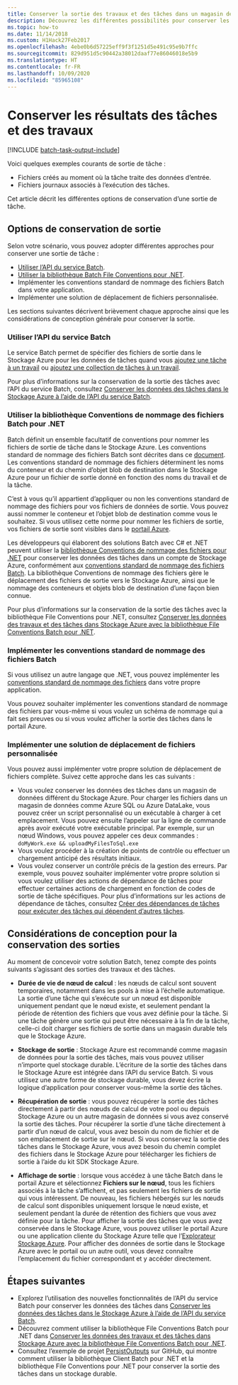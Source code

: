 ```yaml
---
title: Conserver la sortie des travaux et des tâches dans un magasin de données
description: Découvrez les différentes possibilités pour conserver les données de sortie des tâches et des travaux Batch. Vous pouvez conserver les données dans le Stockage Azure ou un autre magasin de données.
ms.topic: how-to
ms.date: 11/14/2018
ms.custom: H1Hack27Feb2017
ms.openlocfilehash: 4ebe0b6d57225eff9f3f1251d5e491c95e9b7ffc
ms.sourcegitcommit: 829d951d5c90442a38012daaf77e86046018e5b9
ms.translationtype: HT
ms.contentlocale: fr-FR
ms.lasthandoff: 10/09/2020
ms.locfileid: "85965108"
---
```

# <a name="persist-job-and-task-output"></a>Conserver les résultats des tâches et des travaux

[!INCLUDE [batch-task-output-include](../../includes/batch-task-output-include.md)]

Voici quelques exemples courants de sortie de tâche :

- Fichiers créés au moment où la tâche traite des données d’entrée.
- Fichiers journaux associés à l’exécution des tâches.

Cet article décrit les différentes options de conservation d’une sortie de tâche.

## <a name="options-for-persisting-output"></a>Options de conservation de sortie

Selon votre scénario, vous pouvez adopter différentes approches pour conserver une sortie de tâche :

- [Utiliser l’API du service Batch](batch-task-output-files.md).  
- [Utiliser la bibliothèque Batch File Conventions pour .NET](batch-task-output-file-conventions.md).  
- Implémenter les conventions standard de nommage des fichiers Batch dans votre application.
- Implémenter une solution de déplacement de fichiers personnalisée.

Les sections suivantes décrivent brièvement chaque approche ainsi que les considérations de conception générale pour conserver la sortie.

### <a name="use-the-batch-service-api"></a>Utiliser l’API du service Batch

Le service Batch permet de spécifier des fichiers de sortie dans le Stockage Azure pour les données de tâches quand vous [ajoutez une tâche à un travail](/rest/api/batchservice/add-a-task-to-a-job) ou [ajoutez une collection de tâches à un travail](/rest/api/batchservice/add-a-collection-of-tasks-to-a-job).

Pour plus d’informations sur la conservation de la sortie des tâches avec l’API du service Batch, consultez [Conserver les données des tâches dans le Stockage Azure à l’aide de l’API du service Batch](batch-task-output-files.md).

### <a name="use-the-batch-file-conventions-library-for-net"></a>Utiliser la bibliothèque Conventions de nommage des fichiers Batch pour .NET

Batch définit un ensemble facultatif de conventions pour nommer les fichiers de sortie de tâche dans le Stockage Azure. Les conventions standard de nommage des fichiers Batch sont décrites dans ce [document](https://github.com/Azure/azure-sdk-for-net/tree/master/sdk/batch/Microsoft.Azure.Batch.Conventions.Files#conventions). Les conventions standard de nommage des fichiers déterminent les noms du conteneur et du chemin d’objet blob de destination dans le Stockage Azure pour un fichier de sortie donné en fonction des noms du travail et de la tâche.

C’est à vous qu’il appartient d’appliquer ou non les conventions standard de nommage des fichiers pour vos fichiers de données de sortie. Vous pouvez aussi nommer le conteneur et l’objet blob de destination comme vous le souhaitez. Si vous utilisez cette norme pour nommer les fichiers de sortie, vos fichiers de sortie sont visibles dans le [portail Azure][portal].

Les développeurs qui élaborent des solutions Batch avec C# et .NET peuvent utiliser la [bibliothèque Conventions de nommage des fichiers pour .NET][nuget_package] pour conserver les données des tâches dans un compte de Stockage Azure, conformément aux [conventions standard de nommage des fichiers Batch](https://github.com/Azure/azure-sdk-for-net/tree/master/sdk/batch/Microsoft.Azure.Batch.Conventions.Files#conventions). La bibliothèque Conventions de nommage des fichiers gère le déplacement des fichiers de sortie vers le Stockage Azure, ainsi que le nommage des conteneurs et objets blob de destination d’une façon bien connue.

Pour plus d’informations sur la conservation de la sortie des tâches avec la bibliothèque File Conventions pour .NET, consultez [Conserver les données des travaux et des tâches dans Stockage Azure avec la bibliothèque File Conventions Batch pour .NET](batch-task-output-file-conventions.md).

### <a name="implement-the-batch-file-conventions-standard"></a>Implémenter les conventions standard de nommage des fichiers Batch

Si vous utilisez un autre langage que .NET, vous pouvez implémenter les [conventions standard de nommage des fichiers](https://github.com/Azure/azure-sdk-for-net/tree/master/sdk/batch/Microsoft.Azure.Batch.Conventions.Files#conventions) dans votre propre application.

Vous pouvez souhaiter implémenter les conventions standard de nommage des fichiers par vous-même si vous voulez un schéma de nommage qui a fait ses preuves ou si vous voulez afficher la sortie des tâches dans le portail Azure.

### <a name="implement-a-custom-file-movement-solution"></a>Implémenter une solution de déplacement de fichiers personnalisée

Vous pouvez aussi implémenter votre propre solution de déplacement de fichiers complète. Suivez cette approche dans les cas suivants :

- Vous voulez conserver les données des tâches dans un magasin de données différent du Stockage Azure. Pour charger les fichiers dans un magasin de données comme Azure SQL ou Azure DataLake, vous pouvez créer un script personnalisé ou un exécutable à charger à cet emplacement. Vous pouvez ensuite l’appeler sur la ligne de commande après avoir exécuté votre exécutable principal. Par exemple, sur un nœud Windows, vous pouvez appeler ces deux commandes : `doMyWork.exe && uploadMyFilesToSql.exe`
- Vous voulez procéder à la création de points de contrôle ou effectuer un chargement anticipé des résultats initiaux.
- Vous voulez conserver un contrôle précis de la gestion des erreurs. Par exemple, vous pouvez souhaiter implémenter votre propre solution si vous voulez utiliser des actions de dépendance de tâches pour effectuer certaines actions de chargement en fonction de codes de sortie de tâche spécifiques. Pour plus d’informations sur les actions de dépendance de tâches, consultez [Créer des dépendances de tâches pour exécuter des tâches qui dépendent d’autres tâches](batch-task-dependencies.md).

## <a name="design-considerations-for-persisting-output"></a>Considérations de conception pour la conservation des sorties

Au moment de concevoir votre solution Batch, tenez compte des points suivants s’agissant des sorties des travaux et des tâches.

- **Durée de vie de nœud de calcul** : les nœuds de calcul sont souvent temporaires, notamment dans les pools à mise à l’échelle automatique. La sortie d’une tâche qui s’exécute sur un nœud est disponible uniquement pendant que le nœud existe, et seulement pendant la période de rétention des fichiers que vous avez définie pour la tâche. Si une tâche génère une sortie qui peut être nécessaire à la fin de la tâche, celle-ci doit charger ses fichiers de sortie dans un magasin durable tels que le Stockage Azure.

- **Stockage de sortie** : Stockage Azure est recommandé comme magasin de données pour la sortie des tâches, mais vous pouvez utiliser n’importe quel stockage durable. L’écriture de la sortie des tâches dans le Stockage Azure est intégrée dans l’API du service Batch. Si vous utilisez une autre forme de stockage durable, vous devez écrire la logique d’application pour conserver vous-même la sortie des tâches.

- **Récupération de sortie** : vous pouvez récupérer la sortie des tâches directement à partir des nœuds de calcul de votre pool ou depuis Stockage Azure ou un autre magasin de données si vous avez conservé la sortie des tâches. Pour récupérer la sortie d’une tâche directement à partir d’un nœud de calcul, vous avez besoin du nom de fichier et de son emplacement de sortie sur le nœud. Si vous conservez la sortie des tâches dans le Stockage Azure, vous avez besoin du chemin complet des fichiers dans le Stockage Azure pour télécharger les fichiers de sortie à l’aide du kit SDK Stockage Azure.

- **Affichage de sortie** : lorsque vous accédez à une tâche Batch dans le portail Azure et sélectionnez **Fichiers sur le nœud**, tous les fichiers associés à la tâche s’affichent, et pas seulement les fichiers de sortie qui vous intéressent. De nouveau, les fichiers hébergés sur les nœuds de calcul sont disponibles uniquement lorsque le nœud existe, et seulement pendant la durée de rétention des fichiers que vous avez définie pour la tâche. Pour afficher la sortie des tâches que vous avez conservée dans le Stockage Azure, vous pouvez utiliser le portail Azure ou une application cliente du Stockage Azure telle que l’[Explorateur Stockage Azure][storage_explorer]. Pour afficher des données de sortie dans le Stockage Azure avec le portail ou un autre outil, vous devez connaître l’emplacement du fichier correspondant et y accéder directement.

## <a name="next-steps"></a>Étapes suivantes

- Explorez l’utilisation des nouvelles fonctionnalités de l’API du service Batch pour conserver les données des tâches dans [Conserver les données des tâches dans le Stockage Azure à l’aide de l’API du service Batch](batch-task-output-files.md).
- Découvrez comment utiliser la bibliothèque File Conventions Batch pour .NET dans [Conserver les données des travaux et des tâches dans Stockage Azure avec la bibliothèque File Conventions Batch pour .NET](batch-task-output-file-conventions.md).
- Consultez l’exemple de projet [PersistOutputs][github_persistoutputs] sur GitHub, qui montre comment utiliser la bibliothèque Client Batch pour .NET et la bibliothèque File Conventions pour .NET pour conserver la sortie des tâches dans un stockage durable.

[nuget_package]: https://www.nuget.org/packages/Microsoft.Azure.Batch.Conventions.Files
[portal]: https://portal.azure.com
[storage_explorer]: https://storageexplorer.com/
[github_persistoutputs]: https://github.com/Azure/azure-batch-samples/tree/master/CSharp/ArticleProjects/PersistOutputs 
